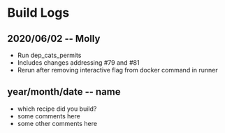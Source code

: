 # Build Logs

## 2020/06/02 -- Molly
+ Run dep_cats_permits
+ Includes changes addressing #79 and #81
+ Rerun after removing interactive flag from docker command in runner


## year/month/date -- name
+ which recipe did you build?
+ some comments here
+ some other comments here

